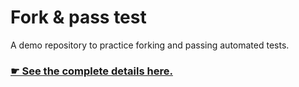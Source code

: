 # Fork & pass test

A demo repository to practice forking and passing automated tests.

### [☛ See the complete details here.](http://tasks.learn-the-web.algonquindesign.ca/web-dev-1/fork-pass-tests/)
